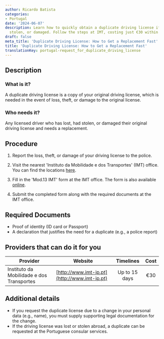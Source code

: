 ```yaml
---
author: Ricardo Batista
categories:
- Portugal
date: '2024-06-07'
description: Learn how to quickly obtain a duplicate driving license if yours is lost,
  stolen, or damaged. Follow the steps at IMT, costing just €30 within 15 days.
draft: false
meta_title: 'Duplicate Driving License: How to Get a Replacement Fast'
title: 'Duplicate Driving License: How to Get a Replacement Fast'
translationKey: portugal-request_for_duplicate_driving_license
---
```



## Description
### What is it?
A duplicate driving license is a copy of your original driving license, which is needed in the event of loss, theft, or damage to the original license.
### Who needs it?
Any licensed driver who has lost, had stolen, or damaged their original driving license and needs a replacement.

## Procedure
1. Report the loss, theft, or damage of your driving license to the police.
 
2. Visit the nearest 'Instituto da Mobilidade e dos Transportes' (IMT) office. You can find the locations [here](https://www.imt-ip.pt/sites/IMTT/Portugues/Contactos/PesquisaServico/Paginas/PesquisaServico.aspx).

3. Fill in the 'Mod.13 IMT' form at the IMT office. The form is also available [online](https://www.imt-ip.pt/sites/IMTT/Portugues/Formularios/Documents/Mod13IMT.pdf).

4. Submit the completed form along with the required documents at the IMT office.

## Required Documents
- Proof of identity (ID card or Passport)
- A declaration that justifies the need for a duplicate (e.g., a police report)


## Providers that can do it for you

 | Provider        |     Website     |     Timelines    |       Cost      |
 | --------------- | --------------- |  :-------------: | :-------------: |
 | Instituto da Mobilidade e dos Transportes |  [http://www.imt-ip.pt](http://www.imt-ip.pt) |    Up to 15 days    |      €30      |

## Additional details
- If you request the duplicate license due to a change in your personal data (e.g., name), you must supply supporting legal documentation for the change.
- If the driving license was lost or stolen abroad, a duplicate can be requested at the Portuguese consular services.
